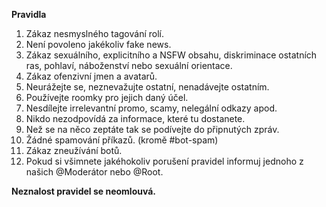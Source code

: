**Pravidla**
1. Zákaz nesmyslného tagování rolí. 
2. Není povoleno jakékoliv fake news.
3. Zákaz sexuálního, explicitního a NSFW obsahu, diskriminace ostatních ras, pohlaví, náboženství nebo sexuální orientace.
4. Zákaz ofenzivní jmen a avatarů.
5. Neurážejte se, neznevažujte ostatní, nenadávejte ostatním.
7. Používejte roomky pro jejich daný účel. 
8. Nesdílejte irrelevantní promo, scamy, nelegální odkazy apod. 
9. Nikdo nezodpovídá za informace, které tu dostanete.
10. Než se na něco zeptáte tak se podívejte do připnutých zpráv.
11. Žádné spamování příkazů. (kromě #bot-spam) 
12. Zákaz zneužívání botů.
13. Pokud si všimnete jakéhokoliv porušení pravidel informuj jednoho z našich @Moderátor nebo @Root.

**Neznalost pravidel se neomlouvá.**
